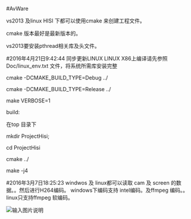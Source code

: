 ﻿#AvWare

vs2013 及linux HISI 下都可以使用cmake 来创建工程文件。

cmake 版本最好是最新版本的。

vs2013要安装pthread相关库及头文件。

#2016年4月21日9:42:44
同步更新LINUX
LINUX X86上编译请先参照 Doc/linux_env.txt 文件，将系统所需库安装完整


cmake -DCMAKE_BUILD_TYPE=Debug ../

cmake -DCMAKE_BUILD_TYPE=Release ../

make VERBOSE=1


build:

在top 目录下 

mkdir ProjectHisi;

cd ProjectHisi

cmake ../

make -j4

#2016年3月7日18:25:23
windwos 及 linux都可以读取 cam 及 screen 的数据。。然后进行H264编码。
windows下编码支持 intel编码。及ffmpeg 编码。。
linux只支持ffmpeg 软编码。

![输入图片说明](http://files.git.oschina.net/group1/M00/00/71/ZxV3cFd2BqKAbdlHAABd5hqmaGU392.jpg?token=dfcf13c39b7bcc9d19e2645e2e56ae4b&ts=1467352773&attname=system.jpg "在这里输入图片标题")



